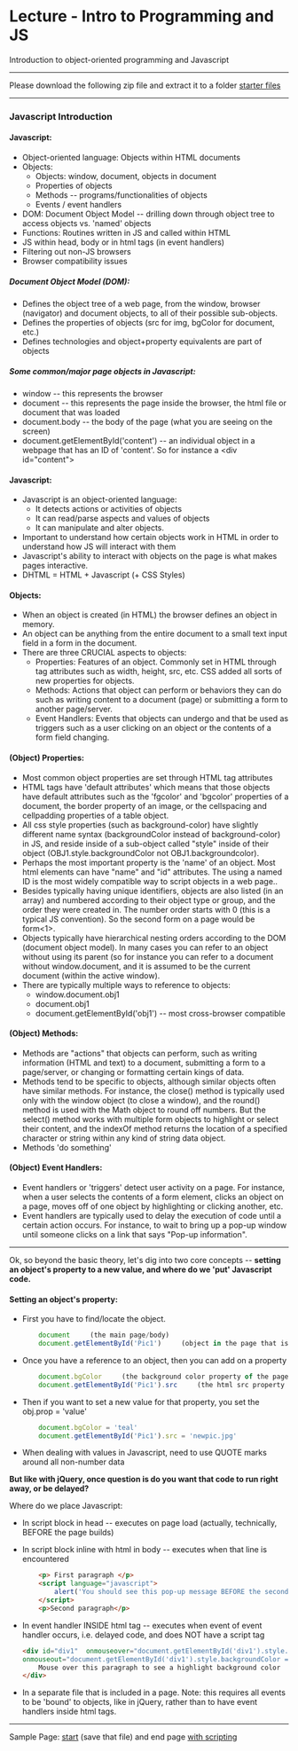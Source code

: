Lecture - Intro to Programming and JS
=====================================

Introduction to object-oriented programming and Javascript

***********
Please download the following zip file and extract it to a folder
[starter files](http://itpwebdev.herokuapp.com/starters/301/intro_to_js_and_programming.zip)
***********

### Javascript Introduction

#### Javascript:
*	Object-oriented language: Objects within HTML documents
*	Objects:
	*	Objects: window, document, objects in document
	*	Properties of objects
	*	Methods -- programs/functionalities of objects
	*	Events / event handlers
*	DOM: Document Object Model -- drilling down through object tree to access objects vs. 'named' objects
*	Functions: Routines written in JS and called within HTML
*	JS within head, body or in html tags (in event handlers)
*	Filtering out non-JS browsers
*	Browser compatibility issues
  
##### Document Object Model (DOM):
*	Defines the object tree of a web page, from the window, browser (navigator) and document objects, to all of their possible sub-objects.
*	Defines the properties of objects (src for img, bgColor for document, etc.)
*	Defines technologies and object+property equivalents are part of objects

##### Some common/major page objects in Javascript:

*	window -- this represents the browser   
*	document -- this represents the page inside the browser, the html file or document that was loaded   
*	document.body -- the body of the page (what you are seeing on the screen)   
*	document.getElementById\('content'\) \-\- an individual object in a webpage that has an ID of 'content'. So for instance a \<div id="content"\>



#### Javascript:
-	Javascript is an object-oriented language:
	*	It detects actions or activities of objects
	*	It can read/parse aspects and values of objects
	*	It can manipulate and alter objects.
-	Important to understand how certain objects work in HTML in order to understand how JS will interact with them
-	Javascript's ability to interact with objects on the page is what makes pages interactive.
-	DHTML = HTML + Javascript (+ CSS Styles)


#### Objects:
*	When an object is created (in HTML) the browser defines an object in memory. 
*	An object can be anything from the entire document to a small text input field in a form in the document.
*	There are three CRUCIAL aspects to objects:
	*	Properties: Features of an object. Commonly set in HTML through tag attributes such as width, height, src, etc. CSS added all sorts of new properties for objects.
	*	Methods: Actions that object can perform or behaviors they can do such as writing content to a document (page) or submitting a form to another page/server.
	*	Event Handlers: Events that objects can undergo and that be used as triggers such as a user clicking on an object or the contents of a form field changing.

#### (Object) Properties:
*	Most common object properties are set through HTML tag attributes
*	HTML tags have 'default attributes' which means that those objects have default attributes such as the 'fgcolor' and 'bgcolor' properties of a document, the border property of an image, or the cellspacing and cellpadding properties of a table object.
*	All css style properties (such as background-color) have slightly different name syntax (backgroundColor instead of background-color) in JS, and reside inside of a sub-object called "style" inside of their object (OBJ1.style.backgroundColor not OBJ1.backgroundcolor).
*	Perhaps the most important property is the 'name' of an object. Most html elements can have "name" and "id" attributes. The using a named ID is the most widely compatible way to script objects in a web page..
*	Besides typically having unique identifiers, objects are also listed (in an array) and numbered according to their object type or group, and the order they were created in. The number order starts with 0 (this is a typical JS convention). So the second form on a page would be form<1>.
*	Objects typically have hierarchical nesting orders according to the DOM (document object model). In many cases you can refer to an object without using its parent (so for instance you can refer to a document without window.document, and it is assumed to be the current document (within the active window).
*	There are typically multiple ways to reference to objects:
	*	window.document.obj1
	*	document.obj1
	*	document.getElementById('obj1') -- most cross-browser compatible

#### (Object) Methods:
*	Methods are "actions" that objects can perform, such as writing information (HTML and text) to a document, submitting a form to a page/server, or changing or formatting certain kings of data.
*	Methods tend to be specific to objects, although similar objects often have similar methods. For instance, the close() method is typically used only with the window object (to close a window), and the round() method is used with the Math object to round off numbers. But the select() method works with multiple form objects to highlight or select their content, and the indexOf method returns the location of a specified character or string within any kind of string data object.
*	Methods 'do something'

#### (Object) Event Handlers:
*	Event handlers or 'triggers' detect user activity on a page. For instance, when a user selects the contents of a form element, clicks an object on a page, moves off of one object by highlighting or clicking another, etc. 
*	Event handlers are typically used to delay the execution of code until a certain action occurs. For instance, to wait to bring up a pop-up window until someone clicks on a link that says "Pop-up information".

***********

Ok, so beyond the basic theory, let's dig into two core concepts -- __setting an object's property to a new value, and where do we 'put' Javascript code.__


#### Setting an object's property:
*	First you have to find/locate the object.

	```js
		document     (the main page/body)
		document.getElementById('Pic1')     (object in the page that is IDed as Pic1)
	```
	
*	Once you have a reference to an object, then you can add on a property

	```js
		document.bgColor     (the background color property of the page)
		document.getElementById('Pic1').src     (the html src property of the object IDed as Pic1)
	```

*	Then if you want to set a new value for that property, you set the obj.prop = 'value'

	```js
		document.bgColor = 'teal'
		document.getElementById('Pic1').src = 'newpic.jpg'
	```

*	When dealing with values in Javascript, need to use QUOTE marks around all non-number data

__But like with jQuery, once question is do you want that code to run right away, or be delayed?__

Where do we place Javascript:
*	In script block in head -- executes on page load (actually, technically, BEFORE the page builds)
*	In script block inline with html in body -- executes when that line is encountered

	```html
		<p> First paragraph </p>
		<script language="javascript">
			alert('You should see this pop-up message BEFORE the second paragraph eppears on the page.')
		</script>
		<p>Second paragraph</p>
	```
	
*	In event handler INSIDE html tag -- executes when event of event handler occurs, i.e. delayed code, and does NOT have a script tag

	```html
	<div id="div1"  onmouseover="document.getElementById('div1').style.backgroundColor = 'yellow'" 
	onmouseout="document.getElementById('div1').style.backgroundColor = 'white'"   >
		Mouse over this paragraph to see a highlight background color
	</div>
	```

*	In a separate file that is included in a page. Note: this requires all events to be 'bound' to objects, like in jQuery, rather than to have event handlers inside html tags.

*************

Sample Page: [start](http://webdev.usc.edu/itp301/lecture_examples/js1a_start.html) (save that file) and end page [with scripting](http://webdev.usc.edu/itp301/lecture_examples/js1a_end.html)

